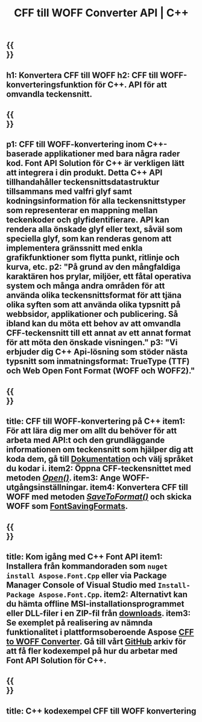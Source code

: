 ﻿---
translation: true
template: /_templates/conversion-child-cpp.md
title: CFF till WOFF Converter API | C++
description: Konvertera CFF till WOFF-teckensnitt med detta C++ API. Konverteringsfunktionen fungerar på Windows och Linux, och i alla utvecklingsmiljöer som stöder C++.
metakeywords: c++ CFF till WOFF, CFF till WOFF lösningar c++, CFF till WOFF font conerter cpp
url: /cpp/conversion/cff-to-woff/
family: font
platformtag: cpp
feature: conversion
otherformats: TTF WOFF2
---


{{<section banner>}}
---
h1: Konvertera CFF till WOFF
h2: CFF till WOFF-konverteringsfunktion för C++. API för att omvandla teckensnitt.
---

{{<section overview>}}
---
p1: CFF till WOFF-konvertering inom С++-baserade applikationer med bara några rader kod. Font API Solution för С++ är verkligen lätt att integrera i din produkt. Detta C++ API tillhandahåller teckensnittsdatastruktur tillsammans med valfri glyf samt kodningsinformation för alla teckensnittstyper som representerar en mappning mellan teckenkoder och glyfidentifierare. API kan rendera alla önskade glyf eller text, såväl som speciella glyf, som kan renderas genom att implementera gränssnitt med enkla grafikfunktioner som flytta punkt, ritlinje och kurva, etc.
p2: "På grund av den mångfaldiga karaktären hos prylar, miljöer, ett fåtal operativa system och många andra områden för att använda olika teckensnittsformat för att tjäna olika syften som att använda olika typsnitt på webbsidor, applikationer och publicering. Så ibland kan du möta ett behov av att omvandla CFF-teckensnitt till ett annat av ett annat format för att möta den önskade visningen."
p3: "Vi erbjuder dig С++ Api-lösning som stöder nästa typsnitt som inmatningsformat: TrueType (TTF) och Web Open Font Format (WOFF och WOFF2)."
---

{{<section feature1>}}
---
title: CFF till WOFF-konvertering på C++
item1: För att lära dig mer om allt du behöver för att arbeta med API:t och den grundläggande informationen om teckensnitt som hjälper dig att koda dem, gå till [Dokumentation](https://docs.aspose.com/font/) och välj språket du kodar i.
item2: Öppna CFF-teckensnittet med metoden [*Open()*](https://reference.aspose.com/font/cpp/class/aspose.font.font#ac2387bf04ccb5bac51cf37984d4ebf33).
item3: Ange WOFF-utgångsinställningar.
item4: Konvertera CFF till WOFF med metoden [*SaveToFormat()*](https://reference.aspose.com/font/cpp/class/aspose.font.font#a670ea97404fd72c2e51b0e8c543c8a45) och skicka WOFF som [FontSavingFormats](https://reference.aspose.com/font/cpp/namespace/aspose.font#a93d0dcc7c00f5c7027d60e14a5433c74).
---

{{<section feature2>}}
---
title: Kom igång med C++ Font API
item1: Installera från kommandoraden som ```nuget install Aspose.Font.Cpp``` eller via Package Manager Console of Visual Studio med ```Install-Package Aspose.Font.Cpp```.
item2: Alternativt kan du hämta offline MSI-installationsprogrammet eller DLL-filer i en ZIP-fil från [downloads](https://releases.aspose.com/font/cpp/).
item3: Se exemplet på realisering av nämnda funktionalitet i plattformsoberoende Aspose [CFF to WOFF Converter](https://products.aspose.app/font/conversion/cff-to-woff). Gå till vårt [GitHub](https://github.com/aspose-font/Aspose.Font-Documentation/tree/master/cpp-examples) arkiv för att få fler kodexempel på hur du arbetar med Font API Solution för C++.
---

{{<section codeexample>}}
---
title: C++ kodexempel CFF till WOFF konvertering
---